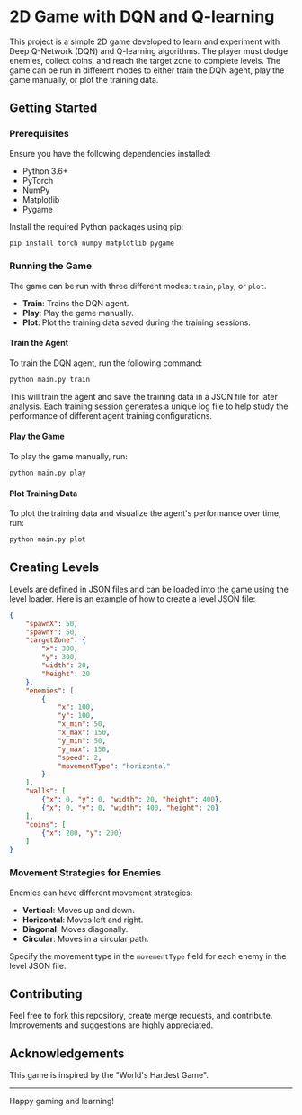 # 2D Game with DQN and Q-learning

This project is a simple 2D game developed to learn and experiment with Deep Q-Network (DQN) and Q-learning algorithms. The player must dodge enemies, collect coins, and reach the target zone to complete levels. The game can be run in different modes to either train the DQN agent, play the game manually, or plot the training data.

## Getting Started

### Prerequisites

Ensure you have the following dependencies installed:

- Python 3.6+
- PyTorch
- NumPy
- Matplotlib
- Pygame

Install the required Python packages using pip:

```bash
pip install torch numpy matplotlib pygame
```

### Running the Game

The game can be run with three different modes: `train`, `play`, or `plot`.

- **Train**: Trains the DQN agent.
- **Play**: Play the game manually.
- **Plot**: Plot the training data saved during the training sessions.

#### Train the Agent

To train the DQN agent, run the following command:

```bash
python main.py train
```

This will train the agent and save the training data in a JSON file for later analysis. Each training session generates a unique log file to help study the performance of different agent training configurations.

#### Play the Game

To play the game manually, run:

```bash
python main.py play
```

#### Plot Training Data

To plot the training data and visualize the agent's performance over time, run:

```bash
python main.py plot
```

## Creating Levels

Levels are defined in JSON files and can be loaded into the game using the level loader. Here is an example of how to create a level JSON file:

```json
{
    "spawnX": 50,
    "spawnY": 50,
    "targetZone": {
        "x": 300,
        "y": 300,
        "width": 20,
        "height": 20
    },
    "enemies": [
        {
            "x": 100,
            "y": 100,
            "x_min": 50,
            "x_max": 150,
            "y_min": 50,
            "y_max": 150,
            "speed": 2,
            "movementType": "horizontal"
        }
    ],
    "walls": [
        {"x": 0, "y": 0, "width": 20, "height": 400},
        {"x": 0, "y": 0, "width": 400, "height": 20}
    ],
    "coins": [
        {"x": 200, "y": 200}
    ]
}
```

### Movement Strategies for Enemies

Enemies can have different movement strategies:

- **Vertical**: Moves up and down.
- **Horizontal**: Moves left and right.
- **Diagonal**: Moves diagonally.
- **Circular**: Moves in a circular path.

Specify the movement type in the `movementType` field for each enemy in the level JSON file.

## Contributing

Feel free to fork this repository, create merge requests, and contribute. Improvements and suggestions are highly appreciated.

## Acknowledgements

This game is inspired by the "World's Hardest Game".

---

Happy gaming and learning!
